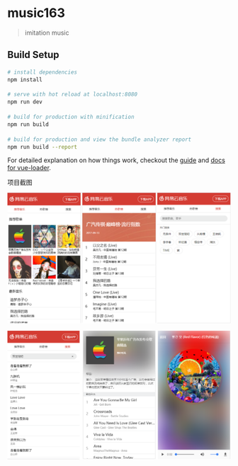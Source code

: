 # music163

> imitation music

## Build Setup

``` bash
# install dependencies
npm install

# serve with hot reload at localhost:8080
npm run dev

# build for production with minification
npm run build

# build for production and view the bundle analyzer report
npm run build --report
```

For detailed explanation on how things work, checkout the [guide](http://vuejs-templates.github.io/webpack/) and [docs for vue-loader](http://vuejs.github.io/vue-loader).

项目截图

 ![image](https://github.com/sundashan/music163/blob/master/screenshot/screenshot1.png)

 ![image](https://github.com/sundashan/music163/blob/master/screenshot/screenshot2.png)
 
